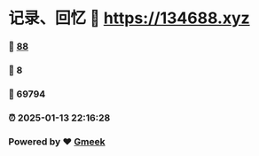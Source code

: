 # 记录、回忆 :link: https://134688.xyz 
### :page_facing_up: [88](https://134688.xyz/tag.html) 
### :speech_balloon: 8 
### :hibiscus: 69794 
### :alarm_clock: 2025-01-13 22:16:28 
### Powered by :heart: [Gmeek](https://github.com/Meekdai/Gmeek)
